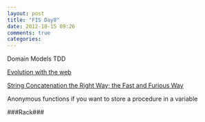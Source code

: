 ```yaml
---
layout: post
title: "FIS Day8"
date: 2012-10-15 09:26
comments: true
categories: 
---
```


Domain Models
TDD


[Evolution with the web](http://www.evolutionoftheweb.com/)

[String Concatenation the Right Way; the Fast and Furious Way](http://frozen-citadel-3574.herokuapp.com/blog/2012/10/09/string-concatenation-the-right-way-the-fastest-way/)

Anonymous functions
if you want to store a procedure in a variable

###Rack###

